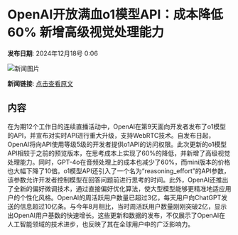 # OpenAI开放满血o1模型API：成本降低60% 新增高级视觉处理能力

**发布日期**: 2024年12月18号 0:06

![新闻图片](https://pic.chinaz.com/picmap/thumb/202302150929449091_0.jpg)

**新闻链接**: [点击查看原文](https://www.aibase.com/zh/news/14040)

## 内容

在为期12个工作日的连续直播活动中，OpenAI在第9天面向开发者发布了o1模型的API，并宣布对实时API进行重大升级，支持WebRTC技术。自发布日起，OpenAI将向API使用等级5级的开发者提供o1API的访问权限。此次更新的o1模型API相较于之前的预览版本，在思考成本上实现了60%的降低，并新增了高级视觉处理能力。同时，GPT-4o在音频处理上的成本也减少了60%，而mini版本的价格也大幅下降了10倍。o1模型API还引入了一个名为“reasoning_effort”的API参数，该参数允许开发者控制模型在回答问题前进行思考的时间。此外，OpenAI还推出了全新的偏好微调技术，通过直接偏好优化算法，使大型模型能够更精准地适应用户的个性化风格。OpenAI的周活跃用户数量已超过3亿，每天用户向ChatGPT发送的信息超过10亿条。与今年8月相比，当时周活跃用户数量刚刚突破2亿，显示出OpenAI用户基数的快速增长。这些更新和数据的发布，不仅展示了OpenAI在人工智能领域的技术进步，也反映了其在全球用户中的广泛影响力。
